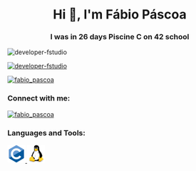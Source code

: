 <h1 align="center">Hi 👋, I'm Fábio Páscoa</h1>
<h3 align="center">I was in 26 days Piscine C on 42 school</h3>

<p align="left"> <img src="https://komarev.com/ghpvc/?username=developer-fstudio&label=Profile%20views&color=ffffff&style=plastic" alt="developer-fstudio" /> </p>

<p align="left"> <a href="https://github.com/ryo-ma/github-profile-trophy"><img src="https://github-profile-trophy.vercel.app/?username=developer-fstudio" alt="developer-fstudio" /></a> </p>

<p align="left"> <a href="https://twitter.com/fabio_pascoa" target="blank"><img src="https://img.shields.io/twitter/follow/fabio_pascoa?logo=twitter&style=for-the-badge" alt="fabio_pascoa" /></a> </p>

<h3 align="left">Connect with me:</h3>
<p align="left">
<a href="https://twitter.com/fabio_pascoa" target="blank"><img align="center" src="https://raw.githubusercontent.com/rahuldkjain/github-profile-readme-generator/master/src/images/icons/Social/twitter.svg" alt="fabio_pascoa" height="30" width="40" /></a>
</p>

<h3 align="left">Languages and Tools:</h3>
<p align="left"> <a href="https://www.cprogramming.com/" target="_blank" rel="noreferrer"> <img src="https://raw.githubusercontent.com/devicons/devicon/master/icons/c/c-original.svg" alt="c" width="40" height="40"/> </a> <a href="https://www.linux.org/" target="_blank" rel="noreferrer"> <img src="https://raw.githubusercontent.com/devicons/devicon/master/icons/linux/linux-original.svg" alt="linux" width="40" height="40"/> </a> </p>


